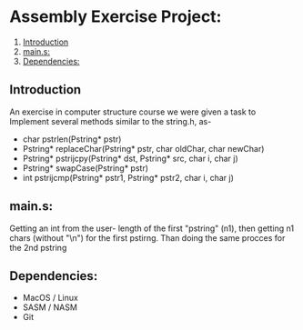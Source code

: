 # Assembly Exercise Project:  
1. [Introduction](#introduction)  
2. [main.s:](#main.s)  
3. [Dependencies:](#dependencies)  


## Introduction
An exercise in computer structure course we were given a task to Implement several methods similar to the string.h, as-
* char pstrlen(Pstring* pstr)
* Pstring* replaceChar(Pstring* pstr, char oldChar, char newChar)
* Pstring* pstrijcpy(Pstring* dst, Pstring* src, char i, char j)
* Pstring* swapCase(Pstring* pstr)
* int pstrijcmp(Pstring* pstr1, Pstring* pstr2, char i, char j)

## main.s:
Getting an int from the user- length of the first "pstring" (n1), then getting n1 chars (without "\n") for the first pstirng.
Than doing the same procces for the 2nd pstring

## Dependencies:
* MacOS / Linux
* SASM / NASM
* Git

